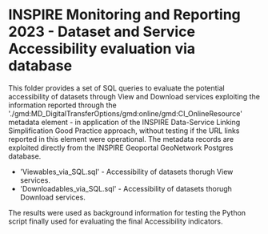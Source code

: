# INSPIRE Monitoring and Reporting 2023 - Dataset and Service Accessibility evaluation via database

This folder provides a set of SQL queries to evaluate the potential accessibility of datasets through View and Download services exploiting the information reported through the './gmd:MD_DigitalTransferOptions/gmd:online/gmd:CI_OnlineResource' metadata element - in application of the INSPIRE Data-Service Linking Simplification Good Practice approach, without testing if the URL links reported in this element were operational. The metadata records are exploited directly from the INSPIRE Geoportal GeoNetwork Postgres database.

* 'Viewables_via_SQL.sql' - Accessibility of datasets thorugh View services.
* 'Downloadables_via_SQL.sql' - Accessibility of datasets thorugh Download services.

The results were used as background information for testing the Python script finally used for evaluating the final Accessibility indicators.
